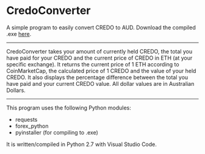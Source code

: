 # CredoConverter
A simple program to easily convert CREDO to AUD. Download the compiled .exe [here](niwefe).

---

CredoConverter takes your amount of currently held CREDO, the total you have paid for your CREDO and the current price of CREDO in ETH (at your specific exchange). It returns the current price of 1 ETH according to CoinMarketCap, the calculated price of 1 CREDO and the value of your held CREDO. It also displays the percentage difference between the total you have paid and your current CREDO value. All dollar values are in Australian Dollars.

---

This program uses the following Python modules:
* requests
* forex_python
* pyinstaller (for compiling to .exe)

It is written/compiled in Python 2.7 with Visual Studio Code.
